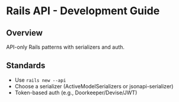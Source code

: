 # Rails API - Development Guide

## Overview
API-only Rails patterns with serializers and auth.

## Standards
- Use `rails new --api`
- Choose a serializer (ActiveModelSerializers or jsonapi-serializer)
- Token-based auth (e.g., Doorkeeper/Devise/JWT)



